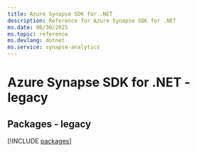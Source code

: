 ```yaml
---
title: Azure Synapse SDK for .NET
description: Reference for Azure Synapse SDK for .NET
ms.date: 06/30/2025
ms.topic: reference
ms.devlang: dotnet
ms.service: synapse-analytics
---
```

# Azure Synapse SDK for .NET - legacy
## Packages - legacy
[!INCLUDE [packages](synapse-index.md)]